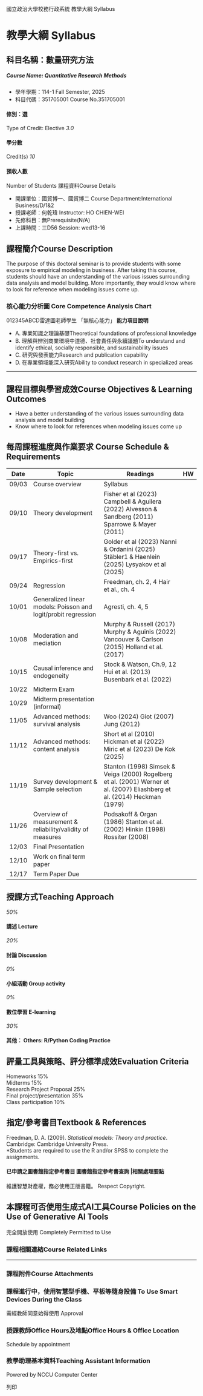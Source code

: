 國立政治大學校務行政系統 教學大綱 Syllabus
# 教學大綱 Syllabus
##  科目名稱：數量研究方法
#####  Course Name: Quantitative Research Methods
  * 學年學期：114-1 Fall Semester, 2025 
  * 科目代碼：351705001 Course No.351705001


#### 修別：選
Type of Credit: Elective 
_3.0_
#### 學分數
Credit(s)
_10_
#### 預收人數
Number of Students
課程資料Course Details
  * 開課單位：國貿博一、國貿博二 Course Department:International Business/D/1&2 
  * 授課老師：何乾瑋 Instructor: HO CHIEN-WEI 
  * 先修科目：無Prerequisite(N/A)
  * 上課時間：三D56 Session: wed13-16


##  課程簡介Course Description
The purpose of this doctoral seminar is to provide students with some exposure to empirical modeling in business. After taking this course, students should have an understanding of the various issues surrounding data analysis and model building. More importantly, they would know where to look for reference when modeling issues come up.
###  核心能力分析圖 Core Competence Analysis Chart
012345ABCD雷達圖老師學生
「無核心能力」 
**能力項目說明**
  * A. 專業知識之理論基礎Theoretical foundations of professional knowledge
  * B. 理解與辨別商業環境中道德、社會責任與永續議題To understand and identify ethical, socially responsible, and sustainability issues
  * C. 研究與發表能力Research and publication capability
  * D. 在專業領域能深入研究Ability to conduct research in specialized areas


* * *
##  課程目標與學習成效Course Objectives & Learning Outcomes 
  * Have a better understanding of the various issues surrounding data analysis and model building
  * Know where to look for references when modeling issues come up


##  每周課程進度與作業要求 Course Schedule & Requirements
**Date** |  **Topic** |  **Readings** |  **HW**  
---|---|---|---  
09/03 |  Course overview |  Syllabus |   
09/10 |  Theory development |  Fisher et al (2023) Campbell & Aguilera (2022)  Alvesson & Sandberg (2011) Sparrowe & Mayer (2011) |   
09/17 |  Theory-first vs. Empirics-first |  Golder et al (2023) Nanni & Ordanini (2025) Stäbler1 & Haenlein (2025) Lysyakov et al (2025) |   
09/24 |  Regression |  Freedman, ch. 2, 4 Hair et al., ch. 4 |   
10/01 |  Generalized linear models: Poisson and logit/probit regression |  Agresti, ch. 4, 5 |   
10/08 |  Moderation and mediation |  Murphy & Russell (2017) Murphy & Aguinis (2022) Vancouver & Carlson (2015) Holland et al. (2017) |   
10/15 |  Causal inference and endogeneity |  Stock & Watson, Ch.9, 12 Hui et al. (2013) Busenbark et al. (2022) |   
10/22 |  Midterm Exam  
10/29 |  Midterm presentation (informal)  
11/05 |  Advanced methods: survival analysis |  Woo (2024) Giot (2007) Jung (2012) |   
11/12 |  Advanced methods: content analysis |  Short et al (2010) Hickman et al (2022) Miric et al (2023) De Kok (2025) |   
11/19 |  Survey development & Sample selection |  Stanton (1998) Simsek & Veiga (2000) Rogelberg et al. (2001) Werner et al. (2007) Eliashberg et al. (2014) Heckman (1979) |   
11/26 |  Overview of measurement & reliability/validity of measures |  Podsakoff & Organ (1986) Stanton et al. (2002) Hinkin (1998) Rossiter (2008) |   
12/03 |  Final Presentation  
12/10 |  Work on final term paper  
12/17 |  Term Paper Due  
##  授課方式Teaching Approach
_50%_
####  講述 Lecture
_20%_
####  討論 Discussion
_0%_
####  小組活動 Group activity
_0%_
####  數位學習 E-learning
_30%_
####  其他： Others: R/Python Coding Practice 
##  評量工具與策略、評分標準成效Evaluation Criteria
Homeworks 15%   
Midterms 15%  
Research Project Proposal 25%  
Final project/presentation 35%  
Class participation 10%
##  指定/參考書目Textbook & References
Freedman, D. A. (2009).  _Statistical models: Theory and practice_. Cambridge: Cambridge University Press.  
*Students are required to use the R and/or SPSS to complete the assignments.
####  已申請之圖書館指定參考書目  圖書館指定參考書查詢 |相關處理要點
維護智慧財產權，務必使用正版書籍。 Respect Copyright.
##  本課程可否使用生成式AI工具Course Policies on the Use of Generative AI Tools
完全開放使用 Completely Permitted to Use
###  課程相關連結Course Related Links
* * *
###  課程附件Course Attachments
###  課程進行中，使用智慧型手機、平板等隨身設備 To Use Smart Devices During the Class
需經教師同意始得使用  Approval
###  授課教師Office Hours及地點Office Hours & Office Location
Schedule by appointment
###  教學助理基本資料Teaching Assistant Information
Powered by NCCU Computer Center
  
列印
